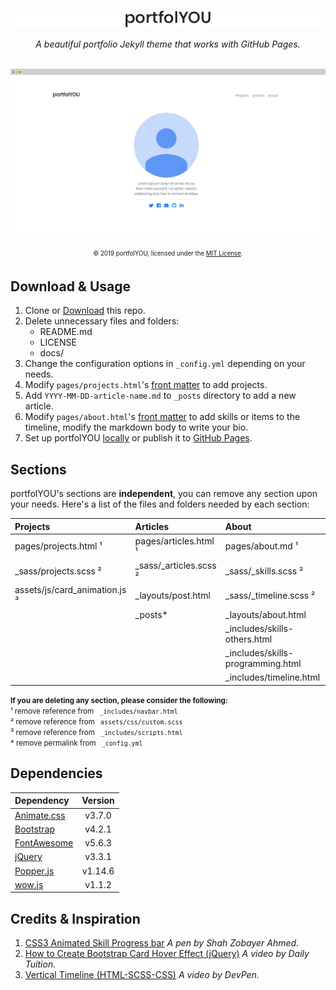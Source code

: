 [![portfolYOU](./docs/header.png)](https://youssefraafatnasry.github.io/portfolYOU/)

<div align="center">
    <i>A beautiful portfolio Jekyll theme that works with GitHub Pages.</i><br><br>
</div>

[![screenshots](./docs/portfolYOU.gif)](https://youssefraafatnasry.github.io/portfolYOU/)

<div align="center">
    <sub><sup>© 2019 portfolYOU, licensed under the <a href="./LICENSE">MIT License</a>.</sup></sub>
</div>

## Download & Usage

1. Clone or [Download][download] this repo.
1. Delete unnecessary files and folders:
   - README.md
   - LICENSE
   - docs/
1. Change the configuration options in `_config.yml` depending on your needs.
1. Modify `pages/projects.html`'s [front matter][front-matter] to add  projects.
1. Add `YYYY-MM-DD-article-name.md` to `_posts` directory to add a new article.
1. Modify `pages/about.html`'s [front matter][front-matter] to add skills or items to the timeline, modify the markdown body to write your bio.
1. Set up portfolYOU [locally] or publish it to [GitHub Pages][gh-pages].

[download]: https://github.com/YoussefRaafatNasry/portfolYOU/archive/master.zip
[front-matter]: https://jekyllrb.com/docs/front-matter/
[gh-pages]: https://help.github.com/articles/configuring-a-publishing-source-for-github-pages/
[locally]: https://help.github.com/articles/setting-up-your-github-pages-site-locally-with-jekyll/

## Sections

portfolYOU's sections are **independent**, you can remove any section upon your needs. Here's a list of the files and folders needed by each section:

| Projects                      | Articles               | About                             |
| :---------                    | :---------             | :---------                        |
| pages/projects.html ¹         | pages/articles.html ¹  | pages/about.md ¹                  |
| _sass/projects.scss ²         | _sass/_articles.scss ² | _sass/_skills.scss ²              |
| assets/js/card_animation.js ³ | _layouts/post.html     | _sass/_timeline.scss ²            |
|                               | _posts*                | _layouts/about.html               |
|                               |                        | _includes/skills-others.html      |
|                               |                        | _includes/skills-programming.html |
|                               |                        | _includes/timeline.html           |

<small>
    <b>If you are deleting any section, please consider the following:</b><br>
    ¹ remove reference from <code> _includes/navbar.html  </code><br>
    ² remove reference from <code> assets/css/custom.scss </code><br>
    ³ remove reference from <code> _includes/scripts.html </code><br>
    * remove permalink from <code> _config.yml </code>
</small>

## Dependencies

| Dependency                  | Version |
| :-------------------------- |:-------:|
| [Animate.css][animate]      | v3.7.0  |
| [Bootstrap][bootstrap]      | v4.2.1  |
| [FontAwesome][font-awesome] | v5.6.3  |
| [jQuery][jquery]            | v3.3.1  |
| [Popper.js][popper]         | v1.14.6 |
| [wow.js][wow]               | v1.1.2  |

[animate]: https://daneden.github.io/animate.css/
[bootstrap]: https://getbootstrap.com/
[font-awesome]: https://fontawesome.com/
[jquery]: https://jquery.com/
[popper]: https://popper.js.org/
[wow]: https://wowjs.uk/

## Credits & Inspiration

1. [CSS3 Animated Skill Progress bar][skills-progress-bar] _A pen by Shah Zobayer Ahmed._
1. [How to Create Bootstrap Card Hover Effect (jQuery)][cards-hover] _A video by Daily Tuition._
1. [Vertical Timeline (HTML-SCSS-CSS)][vertical-timeline] _A video by DevPen._

[skills-progress-bar]: https://codepen.io/speeedsam/pen/VeOGEq
[cards-hover]: https://www.youtube.com/watch?v=2qQxwT-Qm5E
[vertical-timeline]: https://www.youtube.com/watch?v=TP4THzsAa3M&t=2s